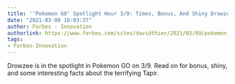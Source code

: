 ```yaml
---
title: '‘Pokemon GO’ Spotlight Hour 3/9: Times, Bonus, And Shiny Drowzee'
date: "2021-03-09 16:03:37"
author: Forbes - Innovation
authorlink: https://www.forbes.com/sites/davidthier/2021/03/09/pokemon-go-spotlight-hour-39-times-bonus-and-shiny-drowzee/
tags:
- Forbes-Innovation
---
```

Drowzee is in the spotlight in Pokemon GO on 3/9. Read on for bonus, shiny, and some interesting facts about the terrifying Tapir.